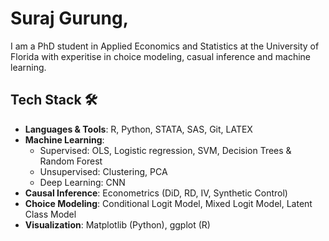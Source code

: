 # Suraj Gurung, 

I am a PhD student in Applied Economics and Statistics at the University of Florida with experitise in choice modeling, casual inference and machine learning.

## Tech Stack 🛠️ 

- **Languages & Tools**: R, Python, STATA, SAS, Git, LATEX
- **Machine Learning**:
    - Supervised: OLS, Logistic regression, SVM, Decision Trees & Random Forest 
    - Unsupervised: Clustering, PCA
    - Deep Learning: CNN
- **Causal Inference**: Econometrics (DiD, RD, IV, Synthetic Control)
- **Choice Modeling**: Conditional Logit Model, Mixed Logit Model, Latent Class Model
- **Visualization**: Matplotlib (Python), ggplot (R)
